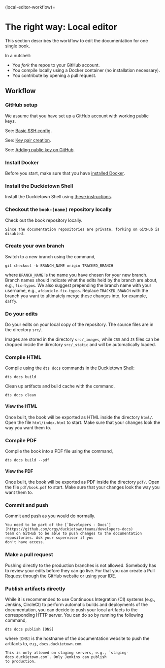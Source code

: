 (local-editor-workflow)=
# The right way: Local editor

This section describes the workflow to edit the documentation for one single book.

In a nutshell:

* You *fork* the repos to your GitHub account.
* You compile locally using a Docker container (no installation necessary).
* You contribute by opening a pull request.


## Workflow

### GitHub setup

We assume that you have set up a GitHub account with working public keys.

See: [Basic SSH config](+software_reference#github-access).

See: [Key pair creation](+software_reference#howto-create-key-pair).

See: [Adding public key on GitHub](+software_reference#github-access).


### Install Docker

Before you start, make sure that you have [installed Docker](+software_reference#docker).


### Install the Duckietown Shell

Install the Duckietown Shell using [these instructions](https://github.com/duckietown/duckietown-shell).


### Checkout the `book-[name]` repository locally

Check out the book repository locally.

```{attention}
Since the documentation repositories are private, forking on GitHub is disabled.
```


### Create your own branch

Switch to a new branch using the command,

```shell
git checkout -b BRANCH_NAME origin TRACKED_BRANCH
```

where `BRANCH_NAME` is the name you have chosen for your new branch. Branch names should
indicate what the edits held by the branch are about, e.g., `fix-typos`. We also suggest 
prepending the branch name with your username, e.g., `afdaniele-fix-typos`.
Replace `TRACKED_BRANCH` with the branch you want to ultimately merge these changes into, 
for example, `daffy`.


### Do your edits

Do your edits on your local copy of the repository.
The source files are in the directory `src/`. 

Images are stored in the directory `src/_images`, while `CSS` and `JS` files can be dropped inside the
directory `src/_static` and will be automatically loaded.


### Compile HTML

Compile using the `dts docs` commands in the Duckietown Shell:

    dts docs build

Clean up artifacts and build cache with the command,

    dts docs clean


#### View the HTML

Once built, the book will be exported as HTML inside the directory `html/`.
Open the file `html/index.html` to start. Make sure that your changes look the way you want them to.


### Compile PDF

Compile the book into a PDF file using the command,

    dts docs build --pdf


#### View the PDF

Once built, the book will be exported as PDF inside the directory `pdf/`.
Open the file `pdf/book.pdf` to start. Make sure that your changes look the way you want them to.


### Commit and push

Commit and push as you would do normally.

```{attention}
You need to be part of the [`Developers - Docs`](https://github.com/orgs/duckietown/teams/developers-docs)
team on GitHub to be able to push changes to the documentation repositories. Ask your supervisor if you
don't have access.
```


### Make a pull request

Pushing directly to the production branches is not allowed. Somebody has to review your edits before
they can go live. For that you can create a Pull Request through the GitHub website or using your IDE.


### Publish artifacts directly

While it is recommended to use Continuous Integration (CI) systems (e.g., Jenkins, CircleCI) to perform
automatic builds and deployments of the documentation, you can decide to push your local artifacts to the
corresponding HTTP server.
You can do so by running the following command,

    dts docs publish [DNS]

where `[DNS]` is the hostname of the documentation website to push the artifacts to, 
e.g., `docs.duckietown.com`.

```{note}
This is only allowed on staging servers, e.g., `staging-docs.duckietown.com`. Only Jenkins can publish
to production.
```
